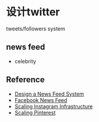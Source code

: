 # 设计twitter

tweets/followers system

## news feed

- celebrity

## Reference

- [Design a News Feed System](https://liuzhenglaichn.gitbook.io/system-design/news-feed/design-a-news-feed-system)
- [Facebook News Feed](https://www.hellointerview.com/learn/system-design/answer-keys/fb-news-feed)
- [Scaling Instagram Infrastructure](https://www.youtube.com/watch?v=hnpzNAPiC0E)
- [Scaling Pinterest](https://www.infoq.com/presentations/pinterest/)
